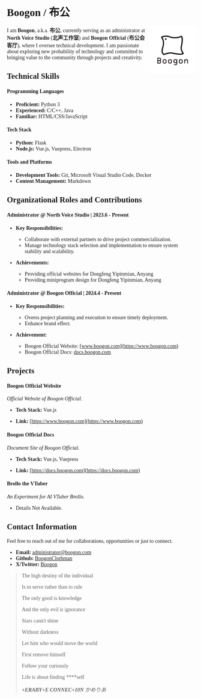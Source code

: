 # Boogon / 布公

<img src="./Boogon.2024.8.png" alt="Boogon.png" align="right" width="25%">

I am **Boogon**, a.k.a. **布公**, currently serving as an administrator at **North Voice Studio** (**北声工作室**) and **Boogon Official** (**布公会客厅**), where I oversee technical development. I am passionate about exploring new probability of technology and committed to bringing value to the community through projects and creativity.

## Technical Skills

#### Programming Languages

- **Proficient:** Python 3
- **Experienced:** C/C++, Java
- **Familiar:** HTML/CSS/JavaScript

#### Tech Stack

- **Python:** Flask
- **Node.js:** Vue.js, Vuepress, Electron

#### Tools and Platforms

- **Development Tools:** Git, Microsoft Visual Studio Code, Docker
- **Content Management:** Markdown

## Organizational Roles and Contributions

#### Administrator @ North Voice Studio | 2023.6 - Present

- **Key Responsibilities:**
    + Collaborate with external partners to drive project commercialization.
    + Manage technology stack selection and implementation to ensure system stability and scalability.

- **Achievements:**
    + Providing official websites for Dongfeng Yipinmian, Anyang
    + Providing miniprogram design for Dongfeng Yipinmian, Anyang

#### Administrator @ Boogon Official | 2024.4 - Present

- **Key Respomsibilities:**
    + Overss project planning and execution to ensure timely deployment.
    + Enhance brand effect.

- **Achievement:**
    + Boogon Official Website: [www.boogon.com](https://www.boogon.com)
    + Boogon Official Docs: [docs.boogon.com](https://docs.boogon.com)

## Projects

#### Boogon Official Website

_Official Website of Boogon Official._

- **Tech Stack:** Vue.js

- **Link:** [https://www.boogon.com](https://www.boogon.com)

#### Boogon Official Docs

_Document Site of Boogon Official._

- **Tech Stack:** Vue.js, Vuepress

- **Link:** [https://docs.boogon.com](https://docs.boogon.com)

#### Brollo the VTuber

_An Experiment for AI VTuber Brollo._

- Details Not Available.

## Contact Information

Feel free to reach out of me for collaborations, opportunities or just to connect.

- **Email:** [administrator@boogon.com](mailto:administrator@boogon.com)
- **Github:** [BoogonClothman](https://github.com/BoogonClothman)
- **X/Twitter:** [Boogon](https://x.com/BoogonClothman)

> The high destiny of the individual
>
> Is to serve rather than to rule
>
> The only good is knowledge
>
> And the only evil is ignorance
>
> Stars cann't shine
>
> Without darkness
>
> Let him who would move the world
>
> First remove himself
>
> Follow your curiously
>
> Life is about finding ****self
>
> _**+ERABY+E CONNEC+10N** かめりあ_

<style>
    * {
        font-family: "Times New Roman", "Simhei";
    }
</style>